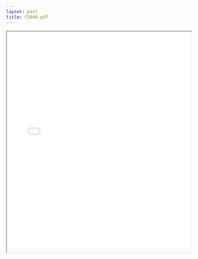 ```yaml
---
layout: post
title: f2848.pdf
---
```


<div class="pdf-container">
<iframe src="/irs.ea/assets/pdfs/f2848.pdf" height="600" width="100%" allowFullScreen="true"></iframe>
</div>

